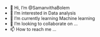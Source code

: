 - 👋 Hi, I’m @SamanvithaBolem
- 👀 I’m interested in Data analysis
- 🌱 I’m currently learning Machine learning
- 💞️ I’m looking to collaborate on ...
- 📫 How to reach me ...

<!---
SamanvithaBolem/SamanvithaBolem is a ✨ special ✨ repository because its `README.md` (this file) appears on your GitHub profile.
You can click the Preview link to take a look at your changes.
--->
